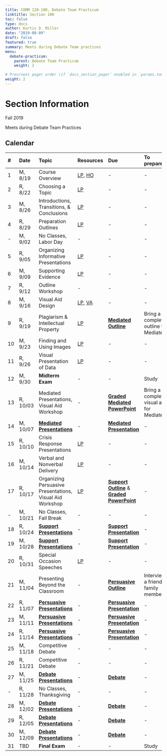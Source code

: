 ```yaml
---
title: COMM 120-100, Debate Team Practicum
linktitle: Section 100
toc: false
type: docs
author: Kurtis D. Miller
date: "2019-08-09"
draft: false
featured: true
summary: Meets during Debate Team practices
menu:
  debate-practicum:
    parent: Debate Team Practicum
    weight: 2

# Prev/next pager order (if `docs_section_pager` enabled in `params.toml`)
weight: 2
---
```


Section Information
===================

Fall 2019

Meets during Debate Team Practices

[ho-s]:  /course/debate-practicum/COMM-120-100-FA19-KM.pdf  "Handout - Syllabus"

<!-- more -->

Calendar
--------

|  # | Date     | Topic                                                    | Resources       | Due                          | To prepare…    |
|:-|:-----------|:--------------------------|:----------|:-----------------------|:---------------------------|
|  1 | M, 8/19  | Course Overview                                          | [LP][lp-co], [HO][ho-s] | -                            | -              |
|  2 | R, 8/22  | Choosing a Topic                                         | [LP][lp-ts]     | -                            | -              |
|  3 | M, 8/26  | Introductions, Transitions, & Conclusions                | [LP][lp-itc]    | -                            | -              |
|  4 | R, 8/29  | Preparation Outlines                                     | [LP][lp-po]     | -                            | -              |
|  - | M, 9/02  | No Classes, Labor Day                                    | -               | -                            | -              |
|  5 | R, 9/05  | Organizing Informative Presentations                     | [LP][lp-oip]    | -                            | -              |
|  6 | M, 9/09  | Supporting Evidence                                      | [LP][lp-se]     | -                            | -              |
|  7 | R, 9/12  | Outline Workshop                                         | -               | -                            | -              |
|  8 | M, 9/16  | Visual Aid Design                                        | [LP][lp-vad], [VA][example visual aid] | -     | -              |
|  9 | R, 9/19  | Plagiarism & Intellectual Property                       | [LP][lp-pip]    | **[Mediated Outline][Outline]** | Bring a completed outline for Mediated |
| 10 | M, 9/23  | Finding and Using Images                                 | [LP][lp-fui]    | -                            | -              |
| 11 | R, 9/26  | Visual Presentation of Data                              | [LP][lp-vpd]    | -                            | -              |
| 12 | M, 9/30  | **Midterm Exam**                                         | -               | -                            | Study          |
| 13 | R, 10/03 | Mediated Presentations, Visual Aid Workshop              | -               | **[Graded Mediated PowerPoint][Graded PowerPoint]** | Bring a completed visual aid for Mediated |
| 14 | M, 10/07 | **[Mediated Presentations][Mediated]**                   | -               | **[Mediated Presentation][Mediated]** | -     |
| 15 | R, 10/10 | Crisis Response Presentations                            | [LP][lp-crp]    | -                            | -              |
| 16 | M, 10/14 | Verbal and Nonverbal Delivery                            | [LP][lp-vnd]    | -                            | -              |
| 17 | R, 10/17 | Organizing Persuasive Presentations, Visual Aid Workshop | [LP][lp-opp]    | **[Support Outline][Outline]** & **[Graded PowerPoint][]** | - |
|  - | M, 10/21 | No Classes, Fall Break                                   | -               | -                            | -              |
| 18 | R, 10/24 | **[Support Presentations][Support]**                     | -               | **[Support Presentation][Support]** | -       |
| 19 | M, 10/28 | **[Support Presentations][Support]**                     | -               | **[Support Presentation][Support]** | -       |
| 20 | R, 10/31 | Special Occasion Speeches                                | [LP][lp-sop]    | -                            | -              |
| 21 | M, 11/04 | Presenting Beyond the Classroom                          | -               | **[Persuasive Outline][Outline]** | Interview a friend or family member |
| 22 | R, 11/07 | **[Persuasive Presentations][Persuasive]**               | -               | **[Persuasive Presentation][Persuasive]** | - |
| 23 | M, 11/11 | **[Persuasive Presentations][Persuasive]**               | -               | **[Persuasive Presentation][Persuasive]** | - |
| 24 | R, 11/14 | **[Persuasive Presentations][Persuasive]**               | -               | **[Persuasive Presentation][Persuasive]** | - |
| 25 | M, 11/18 | Competitive Debate                                       | -               | -                            | -              |
| 26 | R, 11/21 | Competitive Debate                                       | -               | -                            | -              |
| 27 | M, 11/25 | **[Debate Presentations][Debate]**                       | -               | **[Debate][]**               | -              |
|  - | R, 11/28 | No Classes, Thanksgiving                                 | -               | -                            | -              |
| 28 | M, 12/02 | **[Debate Presentations][Debate]**                       | -               | **[Debate][]**               | -              |
| 29 | R, 12/05 | **[Debate Presentations][Debate]**                       | -               | **[Debate][]**               | -              |
| 30 | M, 12/09 | **[Debate Presentations][Debate]**                       | -               | **[Debate][]**               | -              |
| 31 | TBD      | **Final Exam**                                           | -               | -                            | Study          |

<!-- Assignment Links -->
[Mediated]:                         /course/public-speaking/assignment/mediated-assignment                "Assignment description"
[Debate]:                           /course/public-speaking/assignment/debate-assignment                  "Assignment description"
[Graded PowerPoint]:                /course/public-speaking/assignment/graded-powerpoint-assignment       "Assignment description"
[Outline]:                          /course/public-speaking/assignment/preparation-outlines               "Assignment description"
[Peer Evaluations]:                 /course/public-speaking/assignment/peer-evaluations                   "Assignment description"
[Persuasive]:                       /course/public-speaking/assignment/persuasive-assignment              "Assignment description"
[Presentation Evaluation]:          /course/public-speaking/assignment/presentation-evaluation            "Assignment description"
[Preparation Outline]:              /course/public-speaking/assignment/preparation-outlines               "Assignment description"
[Video Submission]:                 /course/public-speaking/assignment/submitting-presentations-by-video  "Assignment description"
[Support]:                          /course/public-speaking/assignment/support-assignment                 "Assignment description"

<!-- lesson plan links -->
[lp-co]:       /course/public-speaking/lesson-plan/course-overview/                            "Lesson Plan"
[lp-opp]:      /course/public-speaking/lesson-plan/organizing-persuasive-presentations/        "Lesson Plan"
[lp-crp]:      /course/public-speaking/lesson-plan/crisis-response-presentations/              "Lesson Plan"
[lp-fui]:      /course/public-speaking/lesson-plan/finding-and-using-images/                   "Lesson Plan"
[lp-itc]:      /course/public-speaking/lesson-plan/introductions-transitions-and-conclusions/  "Lesson Plan"
[lp-lf]:       /course/public-speaking/lesson-plan/logical-fallacies/                          "Lesson Plan"
[lp-oip]:      /course/public-speaking/lesson-plan/organizing-informative-presentations/       "Lesson Plan"
[lp-piat]:     /course/public-speaking/lesson-plan/presenting-in-a-team/                       "Lesson Plan"
[lp-pip]:      /course/public-speaking/lesson-plan/plagiarism-and-intellectual-property/       "Lesson Plan"
[lp-po]:       /course/public-speaking/lesson-plan/preparation-outlines/                       "Lesson Plan"
[lp-pteaa]:    /course/public-speaking/lesson-plan/persuasive-targets-effects-and-appeals/     "Lesson Plan"
[lp-se]:       /course/public-speaking/lesson-plan/supporting-evidence/                        "Lesson Plan"
[lp-sop]:      /course/public-speaking/lesson-plan/special-occasion-presentations/             "Lesson Plan"
[lp-ts]:       /course/public-speaking/lesson-plan/topic-selection/                            "Lesson Plan"
[lp-vad]:      /course/public-speaking/lesson-plan/visual-aid-design/                          "Lesson Plan"
[lp-vnd]:      /course/public-speaking/lesson-plan/verbal-and-nonverbal-delivery/              "Lesson Plan"
[lp-vpd]:      /course/public-speaking/lesson-plan/visual-presentation-of-data/                "Lesson Plan"


<!-- visual aid links-->
[example visual aid]:  /course/public-speaking/visual-aid/example-visual-aid.pptx "Visual Aid"

